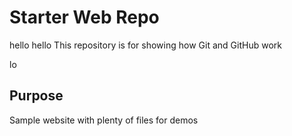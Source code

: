 # Starter Web Repo
hello hello
This repository is for showing how Git and GitHub work

lo
## Purpose

Sample website with plenty of files for demos
